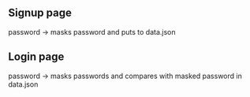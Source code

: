 ## Signup page

password -> masks password and puts to data.json

## Login page

password -> masks passwords and compares with masked password in data.json
